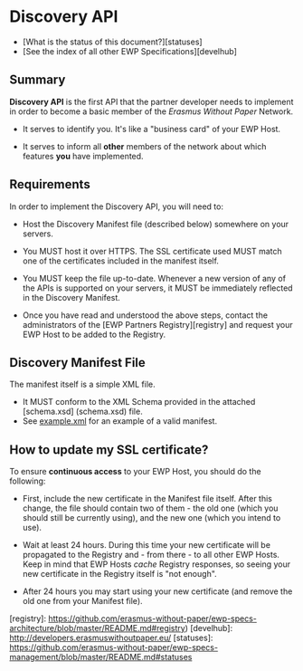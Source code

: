 Discovery API
=============

* [What is the status of this document?][statuses]
* [See the index of all other EWP Specifications][develhub]


Summary
-------

**Discovery API** is the first API that the partner developer needs to
implement in order to become a basic member of the *Erasmus Without Paper*
Network.

 * It serves to identify you. It's like a "business card" of your EWP Host.

 * It serves to inform all **other** members of the network about which
   features **you** have implemented.


Requirements
------------

In order to implement the Discovery API, you will need to:

 * Host the Discovery Manifest file (described below) somewhere on your
   servers.

 * You MUST host it over HTTPS. The SSL certificate used MUST match one
   of the certificates included in the manifest itself.

 * You MUST keep the file up-to-date. Whenever a new version of any of the APIs
   is supported on your servers, it MUST be immediately reflected in the
   Discovery Manifest.

 * Once you have read and understood the above steps, contact the
   administrators of the [EWP Partners Registry][registry] and request your
   EWP Host to be added to the Registry.


Discovery Manifest File
-----------------------

The manifest itself is a simple XML file.

 * It MUST conform to the XML Schema provided in the attached [schema.xsd]
   (schema.xsd) file.
 * See [example.xml](example.xml) for an example of a valid manifest.


<a name="updating-certificates"></a>

How to update my SSL certificate?
---------------------------------

To ensure **continuous access** to your EWP Host, you should do the following:

 * First, include the new certificate in the Manifest file itself. After this
   change, the file should contain two of them - the old one (which you should
   still be currently using), and the new one (which you intend to use).

 * Wait at least 24 hours. During this time your new certificate will be
   propagated to the Registry and - from there - to all other EWP Hosts. Keep
   in mind that EWP Hosts *cache* Registry responses, so seeing your new
   certificate in the Registry itself is "not enough".

 * After 24 hours you may start using your new certificate (and remove the old
   one from your Manifest file).


[registry]: https://github.com/erasmus-without-paper/ewp-specs-architecture/blob/master/README.md#registry)
[develhub]: http://developers.erasmuswithoutpaper.eu/
[statuses]: https://github.com/erasmus-without-paper/ewp-specs-management/blob/master/README.md#statuses
